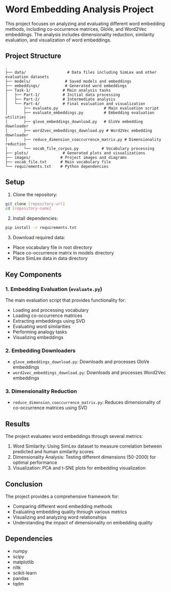# Word Embedding Analysis Project

This project focuses on analyzing and evaluating different word embedding methods, including co-occurrence matrices, GloVe, and Word2Vec embeddings. The analysis includes dimensionality reduction, similarity evaluation, and visualization of word embeddings.

## Project Structure

```
.
├── data/                  # Data files including SimLex and other evaluation datasets
├── models/               # Saved models and embeddings
├── embeddings/           # Generated word embeddings
├── Task-1/              # Main analysis tasks
│   ├── Part-1/          # Initial data processing
│   ├── Part-2/          # Intermediate analysis
│   └── Part-4/          # Final evaluation and visualization
│       ├── evaluate.py                    # Main evaluation script
│       ├── evaluate_embeddings.py         # Embedding evaluation utilities
│       ├── glove_embeddings_download.py   # GloVe embedding downloader
│       ├── word2vec_embeddings_download.py # Word2Vec embedding downloader
│       ├── reduce_dimension_cooccurrence_matrix.py # Dimensionality reduction
│       └── vocab_file_corpus.py          # Vocabulary processing
├── plots/               # Generated plots and visualizations
├── images/             # Project images and diagrams
├── vocab_file.txt      # Main vocabulary file
└── requirements.txt    # Python dependencies
```

## Setup

1. Clone the repository:
```bash
git clone [repository-url]
cd [repository-name]
```

2. Install dependencies:
```bash
pip install -r requirements.txt
```

3. Download required data:
- Place vocabulary file in root directory
- Place co-occurrence matrix in models directory
- Place SimLex data in data directory

## Key Components

### 1. Embedding Evaluation (`evaluate.py`)
The main evaluation script that provides functionality for:
- Loading and processing vocabulary
- Loading co-occurrence matrices
- Extracting embeddings using SVD
- Evaluating word similarities
- Performing analogy tasks
- Visualizing embeddings

### 2. Embedding Downloaders
- `glove_embeddings_download.py`: Downloads and processes GloVe embeddings
- `word2vec_embeddings_download.py`: Downloads and processes Word2Vec embeddings

### 3. Dimensionality Reduction
- `reduce_dimension_cooccurrence_matrix.py`: Reduces dimensionality of co-occurrence matrices using SVD

## Results

The project evaluates word embeddings through several metrics:
1. Word Similarity: Using SimLex dataset to measure correlation between predicted and human similarity scores
2. Dimensionality Analysis: Testing different dimensions (50-2000) for optimal performance
3. Visualization: PCA and t-SNE plots for embedding visualization

## Conclusion

The project provides a comprehensive framework for:
- Comparing different word embedding methods
- Evaluating embedding quality through various metrics
- Visualizing and analyzing word relationships
- Understanding the impact of dimensionality on embedding quality

## Dependencies

- numpy
- scipy
- matplotlib
- nltk
- scikit-learn
- pandas
- tqdm

